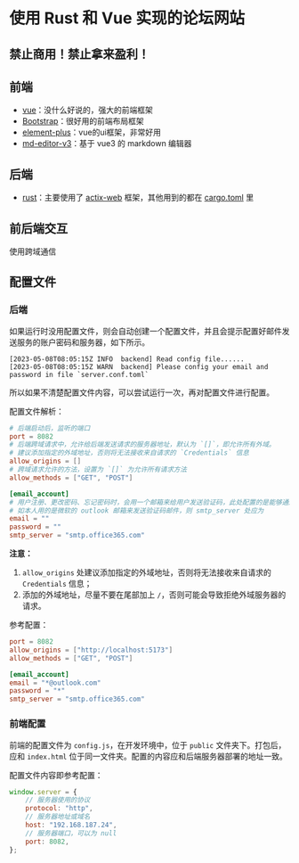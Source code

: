 # 使用 Rust 和 Vue 实现的论坛网站
## 禁止商用！禁止拿来盈利！

## 前端
- [vue](https://cn.vuejs.org/)：没什么好说的，强大的前端框架
- [Bootstrap](http://getbootstrap.com/)：很好用的前端布局框架
- [element-plus](https://element-plus.gitee.io/zh-CN/)：vue的ui框架，非常好用
- [md-editor-v3](https://imzbf.github.io/md-editor-v3/)：基于 vue3 的 markdown 编辑器

## 后端
- [rust](https://www.rust-lang.org/zh-CN/)：主要使用了 [actix-web](https://actix.rs/) 框架，其他用到的都在 [cargo.toml](./backend/Cargo.toml) 里

## 前后端交互
使用跨域通信

## 配置文件
### 后端
如果运行时没用配置文件，则会自动创建一个配置文件，并且会提示配置好邮件发送服务的账户密码和服务器，如下所示。
```
[2023-05-08T08:05:15Z INFO  backend] Read config file......
[2023-05-08T08:05:15Z WARN  backend] Please config your email and password in file `server.conf.toml`
```

所以如果不清楚配置文件内容，可以尝试运行一次，再对配置文件进行配置。

配置文件解析：

```toml
# 后端启动后，监听的端口
port = 8082
# 后端跨域请求中，允许给后端发送请求的服务器地址，默认为 `[]`，即允许所有外域。
# 建议添加指定的外域地址，否则将无法接收来自请求的 `Credentials` 信息
allow_origins = []
# 跨域请求允许的方法，设置为 `[]` 为允许所有请求方法
allow_methods = ["GET", "POST"]

[email_account]
# 用户注册、更改密码、忘记密码时，会用一个邮箱来给用户发送验证码，此处配置的是能够通过 SMTP 服务器发送邮箱的账户和密码
# 如本人用的是微软的 outlook 邮箱来发送验证码邮件，则 smtp_server 处应为
email = ""
password = ""
smtp_server = "smtp.office365.com"
```

**注意：**
1. `allow_origins` 处建议添加指定的外域地址，否则将无法接收来自请求的 `Credentials` 信息；
2. 添加的外域地址，尽量不要在尾部加上 `/`，否则可能会导致拒绝外域服务器的请求。

参考配置：
```toml
port = 8082
allow_origins = ["http://localhost:5173"]
allow_methods = ["GET", "POST"]

[email_account]
email = "*@outlook.com"
password = "*"
smtp_server = "smtp.office365.com"
```

### 前端配置
前端的配置文件为 `config.js`，在开发环境中，位于 `public` 文件夹下。打包后，应和 `index.html` 位于同一文件夹。配置的内容应和后端服务器部署的地址一致。

配置文件内容即参考配置：
```js
window.server = {
    // 服务器使用的协议
    protocol: "http",
    // 服务器地址或域名
    host: "192.168.187.24",
    // 服务器端口，可以为 null
    port: 8082,
};
```